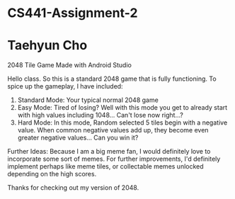 # CS441-Assignment-2
# Taehyun Cho
2048 Tile Game Made with Android Studio

Hello class. So this is a standard 2048 game that is fully functioning. To spice up the gameplay, I have included:
1) Standard Mode: Your typical normal 2048 game 
2) Easy Mode: Tired of losing? Well with this mode you get to already start with high values including 1048... Can't lose now right...?
3) Hard Mode: In this mode, Random selected 5 tiles begin with a negative value. When common negative values add up, they become even greater negative values... Can you win it?

Further Ideas:
Because I am a big meme fan, I would definitely love to incorporate some sort of memes. For further improvements, I'd definitely implement perhaps like meme tiles, or collectable memes unlocked depending on the high scores.

Thanks for checking out my version of 2048. 


